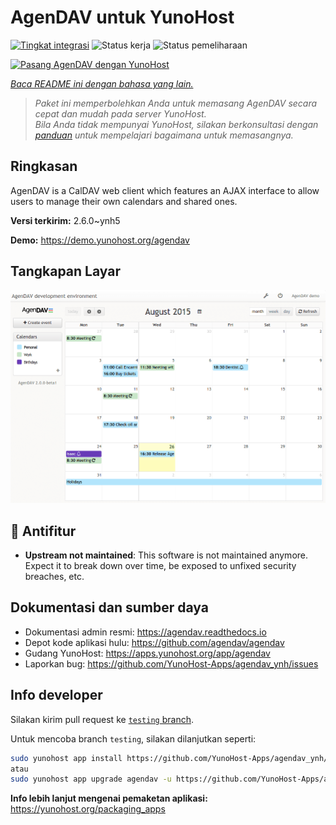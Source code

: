 <!--
N.B.: README ini dibuat secara otomatis oleh <https://github.com/YunoHost/apps/tree/master/tools/readme_generator>
Ini TIDAK boleh diedit dengan tangan.
-->

# AgenDAV untuk YunoHost

[![Tingkat integrasi](https://apps.yunohost.org/badge/integration/agendav)](https://ci-apps.yunohost.org/ci/apps/agendav/)
![Status kerja](https://apps.yunohost.org/badge/state/agendav)
![Status pemeliharaan](https://apps.yunohost.org/badge/maintained/agendav)

[![Pasang AgenDAV dengan YunoHost](https://install-app.yunohost.org/install-with-yunohost.svg)](https://install-app.yunohost.org/?app=agendav)

*[Baca README ini dengan bahasa yang lain.](./ALL_README.md)*

> *Paket ini memperbolehkan Anda untuk memasang AgenDAV secara cepat dan mudah pada server YunoHost.*  
> *Bila Anda tidak mempunyai YunoHost, silakan berkonsultasi dengan [panduan](https://yunohost.org/install) untuk mempelajari bagaimana untuk memasangnya.*

## Ringkasan

AgenDAV is a CalDAV web client which features an AJAX interface to allow users to manage their own calendars and shared ones.


**Versi terkirim:** 2.6.0~ynh5

**Demo:** <https://demo.yunohost.org/agendav>

## Tangkapan Layar

![Tangkapan Layar pada AgenDAV](./doc/screenshots/screenshot.png)

## :red_circle: Antifitur

- **Upstream not maintained**: This software is not maintained anymore. Expect it to break down over time, be exposed to unfixed security breaches, etc.

## Dokumentasi dan sumber daya

- Dokumentasi admin resmi: <https://agendav.readthedocs.io>
- Depot kode aplikasi hulu: <https://github.com/agendav/agendav>
- Gudang YunoHost: <https://apps.yunohost.org/app/agendav>
- Laporkan bug: <https://github.com/YunoHost-Apps/agendav_ynh/issues>

## Info developer

Silakan kirim pull request ke [`testing` branch](https://github.com/YunoHost-Apps/agendav_ynh/tree/testing).

Untuk mencoba branch `testing`, silakan dilanjutkan seperti:

```bash
sudo yunohost app install https://github.com/YunoHost-Apps/agendav_ynh/tree/testing --debug
atau
sudo yunohost app upgrade agendav -u https://github.com/YunoHost-Apps/agendav_ynh/tree/testing --debug
```

**Info lebih lanjut mengenai pemaketan aplikasi:** <https://yunohost.org/packaging_apps>
